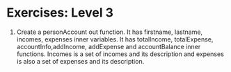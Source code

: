 # Exercises: Level 3

1. Create a personAccount out function. It has firstname, lastname, incomes, expenses inner variables. It has totalIncome, totalExpense, accountInfo,addIncome, addExpense and accountBalance inner functions. Incomes is a set of incomes and its description and expenses is also a set of expenses and its description.